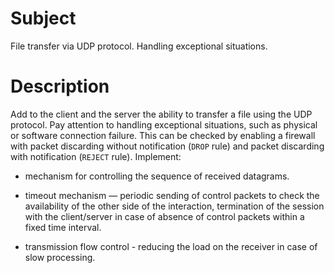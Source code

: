 # Subject

File transfer via UDP protocol. Handling exceptional situations.

# Description

Add to the client and the server the ability to transfer a file using the UDP
protocol. Pay attention to handling exceptional situations, such as physical
or software connection failure. This can be checked by enabling a firewall
with packet discarding without notification (`DROP` rule) and packet discarding
with notification (`REJECT` rule). Implement:

* mechanism for controlling the sequence of received datagrams.

* timeout mechanism — periodic sending of control packets to check the
  availability of the other side of the interaction, termination of the session
  with the client/server in case of absence of control packets within a fixed
  time interval.

* transmission flow control - reducing the load on the receiver in case of
  slow processing.

